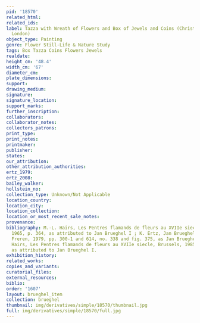 ```yaml
---
pid: '18570'
related_html: 
related_ids: 
label: Tazza with Wreath of Flowers and Box of Jewels and Coins (Christie&apos;s,
  London)
object_type: Painting
genre: Flower Still-Life & Nature Study
tags: Box Tazza Coins Flowers Jewels
realdate: 
height_cm: '48.4'
width_cm: '67'
diameter_cm: 
plate_dimensions: 
support: 
drawing_medium: 
signature: 
signature_location: 
support_marks: 
further_inscription: 
collaborators: 
collaborator_notes: 
collectors_patrons: 
print_type: 
print_notes: 
printmaker: 
publisher: 
states: 
our_attribution: 
other_attribution_authorities: 
ertz_1979: 
ertz_2008: 
bailey_walker: 
hollstein_no: 
collection_type: Unknown/Not Applicable
location_country: 
location_city: 
location_collection: 
location_or_most_recent_sale_notes: 
provenance: 
bibliography: M.-L. Hairs, Les Pentres flamands de fleurs au XVIIe siecle, Brussels,
  1965, p. 364, as attributed to Jan Brueghel I ; K. Ertz, Jan Brueghel der Altere,
  Freren, 1979, pp. 300-1 and 614, no. 338 and fig. 375, as Jan Brueghel I (?) ; M.-L.
  Hairs, Les Pentres flamands de fleurs au XVIIe siecle, Brussels, 1985, II, p. 14,
  as attributed to Jan Brueghel I.
exhibition_history: 
related_works: 
copies_and_variants: 
curatorial_files: 
external_resources: 
biblio: 
order: '1607'
layout: brueghel_item
collection: brueghel
thumbnail: img/derivatives/simple/18570/thumbnail.jpg
full: img/derivatives/simple/18570/full.jpg
---
```

